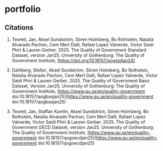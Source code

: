 # portfolio

## Citations

1. Teorell, Jan, Aksel Sundström, Sören Holmberg, Bo Rothstein, Natalia Alvarado Pachon, Cem Mert Dalli, Rafael Lopez Valverde, Victor Saidi Phiri & Lauren Gerber. 2025. The Quality of Government Standard Dataset, version Jan25. University of Gothenburg: The Quality of Government Institute, [https://doi.org/10.18157/qogstdjan24] 


3. Dahlberg, Stefan, Aksel Sundström, Sören Holmberg, Bo Rothstein, Natalia Alvarado Pachon, Cem Mert Dalli, Rafael Lopez Valverde, Victor Saidi Phiri & Lauren Gerber. 2025. The Quality of Government Basic Dataset, Version Jan25. University of Gothenburg: The Quality of Government Institute, [https://www.gu.se/en/quality-government doi:10.18157/qogbasjan25](https://www.gu.se/en/quality-government doi:10.18157/qogbasjan25)


4. Teorell, Jan, Staffan Kumlin, Aksel Sundström, Sören Holmberg, Bo Rothstein, Natalia Alvarado Pachon, Cem Mert Dalli, Rafael Lopez Valverde, Victor Saidi Phiri & Lauren Gerber. 2025. The Quality of Government OECD Dataset, version Jan25. University of Gothenburg: The Quality of Government Institute, [https://www.gu.se/en/quality-government doi:10.18157/qogoecdjan25](https://www.gu.se/en/quality-government doi:10.18157/qogoecdjan25) 
